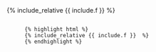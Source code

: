 
<div  class="pl-preview">
{% include_relative {{ include.f }}  %}
</div>
<figure class="highlight">
<pre style="display:block">
<code class="language-html"  data-lang="html">
{% highlight html %}
{% include_relative {{ include.f }}  %}
{% endhighlight %}
</code>
</pre>
</figure>



